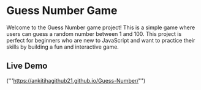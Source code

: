 # Guess Number Game

Welcome to the Guess Number game project! This is a simple game where users can guess a random number between 1 and 100. This project is perfect for beginners who are new to JavaScript and want to practice their skills by building a fun and interactive game.

## Live Demo
('''https://ankitjhagithub21.github.io/Guess-Number/''')

